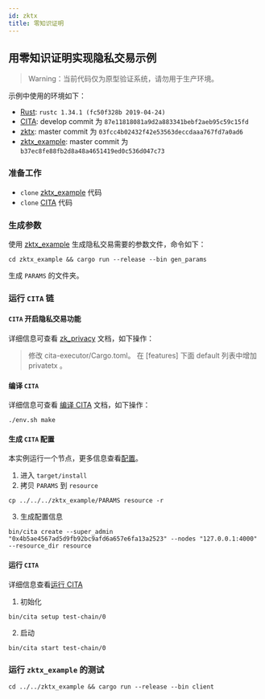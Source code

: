 ```yaml
---
id: zktx
title: 零知识证明
---
```


## 用零知识证明实现隐私交易示例

> Warning：当前代码仅为原型验证系统，请勿用于生产环境。

示例中使用的环境如下：

* [Rust]: `rustc 1.34.1 (fc50f328b 2019-04-24)`
* [CITA]: develop commit 为 `87e11818081a9d2a883341bebf2aeb95c59c15fd`
* [zktx]: master commit 为 `03fcc4b02432f42e53563deccdaaa767fd7a0ad6`
* [zktx_example]: master commit 为 `b37ec8fe88fb2d8a48a4651419ed0c536d047c73`

### 准备工作

* `clone` [zktx_example] 代码
* `clone` [CITA] 代码

### 生成参数

使用 [zktx_example] 生成隐私交易需要的参数文件，命令如下：

```shell
cd zktx_example && cargo run --release --bin gen_params
```

生成 `PARAMS` 的文件夹。

### 运行 `CITA` 链

#### `CITA` 开启隐私交易功能

详细信息可查看 [zk_privacy] 文档，如下操作：

> 修改 cita-executor/Cargo.toml。 在 [features] 下面 default 列表中增加 privatetx 。

#### 编译 `CITA`

详细信息可查看 [编译 CITA] 文档，如下操作：

```shell
./env.sh make
```

#### 生成 `CITA` 配置

本实例运行一个节点，更多信息查看[配置]。

1. 进入 `target/install`
2. 拷贝 `PARAMS` 到 `resource`

```shell
cp ../../../zktx_example/PARAMS resource -r
```

3. 生成配置信息

```shell
bin/cita create --super_admin "0x4b5ae4567ad5d9fb92bc9afd6a657e6fa13a2523" --nodes "127.0.0.1:4000" --resource_dir resource
```

#### 运行 `CITA`

详细信息查看[运行 CITA]

1. 初始化

```shell
bin/cita setup test-chain/0
```

2. 启动

```shell
bin/cita start test-chain/0
```

### 运行 `zktx_example` 的测试

```
cd ../../zktx_example && cargo run --release --bin client
```

[CITA]: https://github.com/cryptape/cita
[Rust]: https://www.rust-lang.org/
[zk_privacy]: https://github.com/cryptape/cita/blob/develop/cita-executor/core/src/contracts/native/zk_privacy.md
[zktx]: https://github.com/cryptape/zktx
[zktx_example]: https://github.com/cryptape/zktx_example
[运行 CITA]: ../getting-started/run-cita
[编译 CITA]: ../hacking/compile-cita
[配置]: ../operation/chain-config

